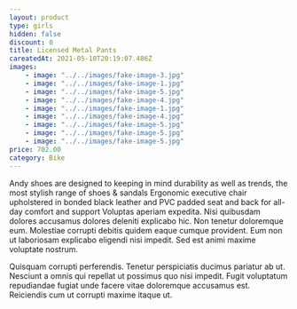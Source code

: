 ```yaml
---
layout: product
type: girls
hidden: false
discount: 0
title: Licensed Metal Pants
careatedAt: 2021-05-10T20:19:07.486Z
images:
    - image: "../../images/fake-image-3.jpg"
    - image: "../../images/fake-image-1.jpg"
    - image: "../../images/fake-image-5.jpg"
    - image: "../../images/fake-image-4.jpg"
    - image: "../../images/fake-image-1.jpg"
    - image: "../../images/fake-image-4.jpg"
    - image: "../../images/fake-image-5.jpg"
    - image: "../../images/fake-image-5.jpg"
    - image: "../../images/fake-image-5.jpg"
price: 702.00
category: Bike
---
```

Andy shoes are designed to keeping in mind durability as well as trends, the most stylish range of shoes & sandals
Ergonomic executive chair upholstered in bonded black leather and PVC padded seat and back for all-day comfort and support
Voluptas aperiam expedita. Nisi quibusdam dolores accusamus dolores deleniti explicabo hic. Non tenetur doloremque eum. Molestiae corrupti debitis quidem eaque cumque provident. Eum non ut laboriosam explicabo eligendi nisi impedit. Sed est animi maxime voluptate nostrum.
 Quisquam corrupti perferendis. Tenetur perspiciatis ducimus pariatur ab ut. Nesciunt a omnis qui repellat ut possimus quo nisi impedit. Fugit voluptatum repudiandae fugiat unde facere vitae doloremque accusamus est. Reiciendis cum ut corrupti maxime itaque ut.
